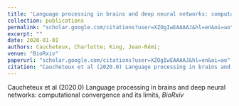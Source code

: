 ```yaml
---
title: 'Language processing in brains and deep neural networks: computational convergence and its limits'
collection: publications
permalink: "scholar.google.com/citations?user=XZOgIwEAAAAJ&hl=en&oi=ao"
excerpt: ""
date: 2020-01-01
authors: Caucheteux, Charlotte; King, Jean-Rémi; 
venue: "BioRxiv"
paperurl: "scholar.google.com/citations?user=XZOgIwEAAAAJ&hl=en&oi=ao"
citation: "Caucheteux et al (2020.0) Language processing in brains and deep neural networks: computational convergence and its limits, <i>BioRxiv</i>"
---
```

Caucheteux et al (2020.0) Language processing in brains and deep neural networks: computational convergence and its limits, <i>BioRxiv</i>
